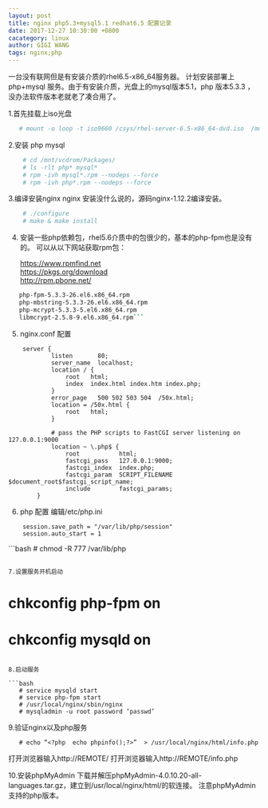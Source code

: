 ```yaml
---
layout: post
title: nginx php5.3+mysql5.1 redhat6.5 配置记录
date: 2017-12-27 10:30:00 +0800
cacategory: linux
author: GIGI WANG
tags: nginx;php
---
```



一台没有联网但是有安装介质的rhel6.5-x86_64服务器。
计划安装部署上php+mysql 服务。由于有安装介质，光盘上的mysql版本5.1，php 版本5.3.3
，没办法软件版本老就老了凑合用了。

1.首先挂载上iso光盘

```bash
   # mount -o loop -t iso9660 /csys/rhel-server-6.5-x86_64-dvd.iso  /mnt/vcdrom/
```

2.安装 php mysql

```bash
    # cd /mnt/vcdrom/Packages/
    # ls -rlt php* mysql*
    # rpm -ivh mysql*.rpm --nodeps --force
    # rpm -ivh php*.rpm --nodeps --force
```

3.编译安装nginx
  nginx 安装没什么说的，源码nginx-1.12.2编译安装。

```bash 
    # ./configure
    # make & make install
```

4. 安装一些php依赖包，rhel5.6介质中的包很少的，基本的php-fpm也是没有的。
   可以从以下网站获取rpm包：
   
    https://www.rpmfind.net <br/>
    https://pkgs.org/download <br/>
    http://rpm.pbone.net/ <br/>

 ```bash
    php-fpm-5.3.3-26.el6.x86_64.rpm
    php-mbstring-5.3.3-26.el6.x86_64.rpm
    php-mcrypt-5.3.3-5.el6.x86_64.rpm
    libmcrypt-2.5.8-9.el6.x86_64.rpm```
 ```

5. nginx.conf 配置

```
    server {
            listen       80;
            server_name  localhost;
            location / {
                root   html;
                index  index.html index.htm index.php;
            }
            error_page   500 502 503 504  /50x.html;
            location = /50x.html {
                root   html;
            }
        
            # pass the PHP scripts to FastCGI server listening on 127.0.0.1:9000
            location ~ \.php$ {
                root           html;
                fastcgi_pass   127.0.0.1:9000;
                fastcgi_index  index.php;
                fastcgi_param  SCRIPT_FILENAME  $document_root$fastcgi_script_name;
                include        fastcgi_params;
        }
```

6. php 配置
  编辑/etc/php.ini

```
    session.save_path = "/var/lib/php/session"
    session.auto_start = 1
```

​```bash
    # chmod -R 777 /var/lib/php
```

7.设置服务开机启动

```
   # chkconfig php-fpm on
   # chkconfig mysqld on
```

8.启动服务

```bash
   # service mysqld start 
   # service php-fpm start
   # /usr/local/nginx/sbin/nginx   
   # mysqladmin -u root password ‘passwd’
```

9.验证nginx以及php服务
```
   # echo “<?php  echo phpinfo();?>”  > /usr/local/nginx/html/info.php
```

  打开浏览器输入http://REMOTE/
  打开浏览器输入http://REMOTE/info.php

10.安装phpMyAdmin 
  下载并解压phpMyAdmin-4.0.10.20-all-languages.tar.gz，建立到/usr/local/nginx/html/的软连接。
  注意phpMyAdmin 支持的php版本。